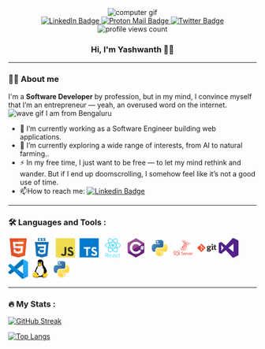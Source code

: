 <div id="header" align="center">
  <img src="https://media.giphy.com/media/v1.Y2lkPTc5MGI3NjExODlsOWp5b2w5ODZ6enE4eXphZ3c3azVidThxMGppcGxucWZqZm4wYyZlcD12MV9pbnRlcm5hbF9naWZfYnlfaWQmY3Q9cw/juua9i2c2fA0AIp2iq/giphy.gif" alt="computer gif" width="200"/>
  <div id="badges">
    <a href="https://www.linkedin.com/in/yashwanth1012">
      <img src="https://img.shields.io/badge/LinkedIn-0077B5?style=for-the-badge&logo=linkedin&logoColor=white" alt="LinkedIn Badge"/>
    </a>
    <a href="mailto:pyaswanth4@gmail.com">
      <img src="https://img.shields.io/badge/ProtonMail-8B89CC?style=for-the-badge&logo=protonmail&logoColor=white" alt="Proton Mail Badge">
    </a>
    <a href="https://twitter.com/Yaswanthre69055">
      <img src="https://img.shields.io/badge/Twitter-1DA1F2?style=for-the-badge&logo=twitter&logoColor=white" alt="Twitter Badge"/>
    </a>
  </div>
  <img src="https://komarev.com/ghpvc/?username=nineInchClous&style=flat-square&color=blue" alt="profile views count"/>
  
  ### Hi, I'm Yashwanth 👋🏻
</div>

---

### 👨‍💻 About me
I'm a **Software Developer** by profession, but in my mind, I convince myself that I’m an entrepreneur — yeah, an overused word on the internet. <img src="https://media.giphy.com/media/v1.Y2lkPTc5MGI3NjExN2FyMHk5b3liZWV3MGk3eTA2cG0zNmZkM2YybDV2NnF1Ym42ampkbyZlcD12MV9pbnRlcm5hbF9naWZfYnlfaWQmY3Q9cw/iJUhSOR9agCiXPFBqu/giphy.gif" alt="wave gif" width="30"> I am from Bengaluru 
- :telescope: I’m currently working as a Software Engineer building web applications.
- :seedling: I’m currently exploring a wide range of interests, from AI to natural farming..
- :zap: In my free time, I just want to be free — to let my mind rethink and wander. But if I end up doomscrolling, I somehow feel like it’s not a good use of time.
- :mailbox:How to reach me: [![Linkedin Badge](https://img.shields.io/badge/ProtonMail-8B89CC?style=flat&logo=protonmail&logoColor=white)](mailto:pyaswanth4@gmail.com)

---

### :hammer_and_wrench: Languages and Tools :
<div>
  <img src="https://github.com/devicons/devicon/blob/master/icons/html5/html5-original.svg" title="HTML5" alt="HTML" width="40" height="40"/>&nbsp;
  <img src="https://github.com/devicons/devicon/blob/master/icons/css3/css3-plain-wordmark.svg"  title="CSS3" alt="CSS" width="40" height="40"/>&nbsp;
<!--   <img src="https://github.com/devicons/devicon/blob/master/icons/sass/sass-original.svg"  title="Sass" alt="Sass" width="40" height="40"/>&nbsp; -->
  <img src="https://github.com/devicons/devicon/blob/master/icons/javascript/javascript-original.svg" title="JavaScript" alt="JavaScript" width="40" height="40"/>&nbsp;
  <img src="https://github.com/devicons/devicon/blob/master/icons/typescript/typescript-original.svg" title="TypeScript" alt="TypeScript" width="40" height="40"/>&nbsp;
  <img src="https://github.com/devicons/devicon/blob/master/icons/react/react-original-wordmark.svg" title="React" alt="React" width="40" height="40"/>&nbsp;
  <!--<img src="https://github.com/devicons/devicon/blob/master/icons/nodejs/nodejs-original-wordmark.svg" title="NodeJS" alt="NodeJS" width="40" height="40"/>&nbsp;-->
  <img src="https://github.com/devicons/devicon/blob/master/icons/csharp/csharp-original.svg" title="C#"  alt="C#" width="40" height="40"/>&nbsp;
  <img src="https://github.com/devicons/devicon/blob/master/icons/python/python-original.svg" title="Python"  alt="Python" width="40" height="40"/>&nbsp;
  <img src="https://github.com/devicons/devicon/blob/master/icons/microsoftsqlserver/microsoftsqlserver-plain-wordmark.svg" title="SQL server"  alt="SQL server" width="40" height="40"/>&nbsp;
  <img src="https://github.com/devicons/devicon/blob/master/icons/git/git-original-wordmark.svg" title="Git" **alt="Git" width="40" height="40"/>
  <img src="https://github.com/devicons/devicon/blob/master/icons/visualstudio/visualstudio-plain.svg" title="Visual Studio" **alt="Visual Studio" width="40" height="40"/>
  <img src="https://github.com/devicons/devicon/blob/master/icons/vscode/vscode-original.svg" title="VSCode" **alt="VSCode" width="40" height="40"/>
  <img src="https://github.com/devicons/devicon/blob/master/icons/linux/linux-original.svg" title="Linux" **alt="Linux" width="40" height="40"/> 
  <img src="https://github.com/devicons/devicon/blob/master/icons/python/python-original.svg" title="Python" alt="Python" width="40" height="40"/>&nbsp;
</div>

---

### :fire: My Stats :
[![GitHub Streak](http://github-readme-streak-stats.herokuapp.com?user=Yaswanth45R&theme=dark&background=000000)](https://git.io/streak-stats)

[![Top Langs](https://github-readme-stats.vercel.app/api/top-langs/?username=Yaswanth45R&layout=compact&theme=vision-friendly-dark)](https://github.com/anuraghazra/github-readme-stats)






<!--
Here are some ideas to get you started:

- 🔭 I’m currently working on ...
- 🌱 I’m currently learning ...
- 👯 I’m looking to collaborate on ...
- 🤔 I’m looking for help with ...
- 💬 Ask me about ...
- 📫 How to reach me: ...
- 😄 Pronouns: ...
- ⚡ Fun fact: ...
-->
